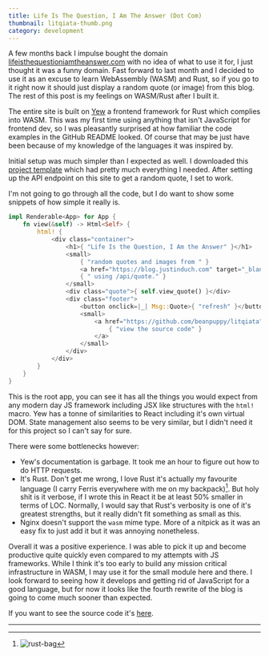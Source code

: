 ```yaml
---
title: Life Is The Question, I Am The Answer (Dot Com)
thumbnail: litqiata-thumb.png
category: development
---
```


A few months back I impulse bought the domain
[lifeisthequestioniamtheanswer.com][] with no idea of what to use it for, I
just thought it was a funny domain. Fast forward to last month and I decided
to use it as an excuse to learn WebAssembly (WASM) and Rust, so if you go to
it right now it should just display a random quote (or image) from this blog.
The rest of this post is my feelings on WASM/Rust after I built it.

[lifeisthequestioniamtheanswer.com]: https://lifeisthequestioniamtheanswer.com

The entire site is built on [Yew][] a frontend framework for Rust which
complies into WASM. This was my first time using anything that isn't
JavaScript for frontend dev, so I was pleasantly surprised at how familiar the
code examples in the GitHub README looked. Of course that may be just have
been because of my knowledge of the languages it was inspired by.

[Yew]: https://github.com/yewstack/yew

Initial setup was much simpler than I expected as well. I downloaded this
[project template][] which had pretty much everything I needed. After setting
up the API endpoint on this site to get a random quote, I set to work.

[project template]: https://github.com/yewstack/yew-wasm-pack-template

I'm not going to go through all the code, but I do want to show some snippets
of how simple it really is.

```rust
impl Renderable<App> for App {
    fn view(&self) -> Html<Self> {
        html! {
            <div class="container">
                <h1>{ "Life Is the Question, I Am the Answer" }</h1>
                <small>
                    { "random quotes and images from " }
                    <a href="https://blog.justinduch.com" target="_blank">{ "https://blog.justinduch.com" }</a>
                    { " using /api/quote." }
                </small>
                <div class="quote">{ self.view_quote() }</div>
                <div class="footer">
                    <button onclick=|_| Msg::Quote>{ "refresh" }</button>
                    <small>
                        <a href="https://github.com/beanpuppy/litqiata" target="_blank">
                            { "view the source code" }
                        </a>
                    </small>
                </div>
            </div>
        }
    }
}
```

This is the root app, you can see it has all the things you would expect from
any modern day JS framework including JSX like structures with the `html!`
macro. Yew has a tonne of similarities to React including it's own virtual
DOM. State management also seems to be very similar, but I didn't need it for
this project so I can't say for sure.

There were some bottlenecks however:

* Yew's documentation is garbage. It took me an hour to figure out how to do
HTTP requests.
* It's Rust. Don't get me wrong, I love Rust it's actually my favourite
language (I carry Ferris everywhere with me on my backpack)[^1]. But holy shit
is it verbose, if I wrote this in React it be at least 50% smaller in terms of
LOC. Normally, I would say that Rust's verbosity is one of it's greatest
strengths, but it really didn't fit something as small as this.
* Nginx doesn't support the `wasm` mime type. More of a nitpick as it was an
easy fix to just add it but it was annoying nonetheless.

Overall it was a positive experience. I was able to pick it up and become
productive quite quickly even compared to my attempts with JS frameworks.
While I think it's too early to build any mission critical infrastructure in
WASM, I may use it for the small module here and there. I look forward to
seeing how it develops and getting rid of JavaScript for a good language, but
for now it looks like the fourth rewrite of the blog is going to come much
sooner than expected.

If you want to see the source code it's [here][].

[here]: https://github.com/beanpuppy/litqiata

----

[^1]: ![rust-bag](https://cdn.halcyonnouveau.xyz/blog/img/rust-bag.png)
